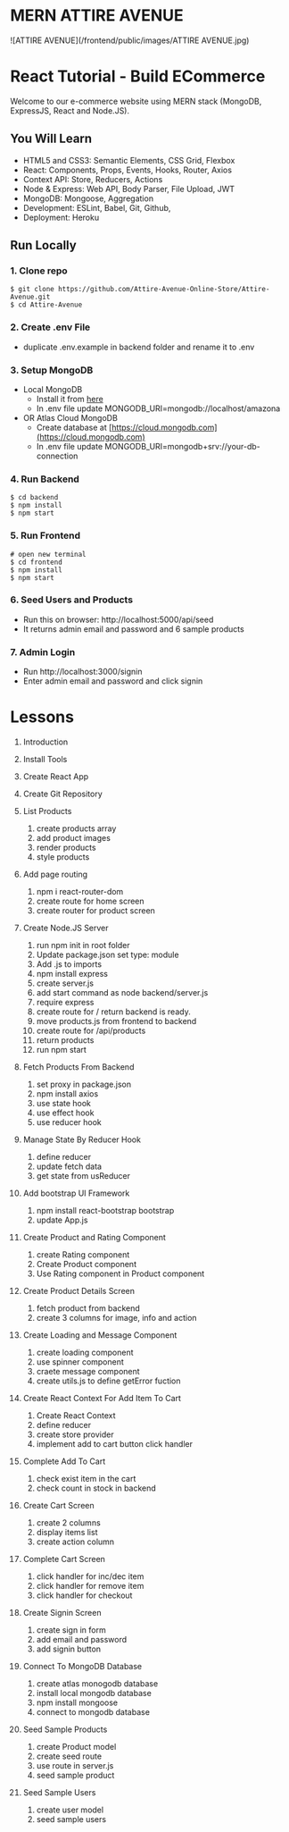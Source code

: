 # MERN ATTIRE AVENUE

![ATTIRE AVENUE](/frontend/public/images/ATTIRE AVENUE.jpg)

# React Tutorial - Build ECommerce

Welcome to our e-commerce website using MERN stack (MongoDB, ExpressJS, React and Node.JS).

## You Will Learn

- HTML5 and CSS3: Semantic Elements, CSS Grid, Flexbox
- React: Components, Props, Events, Hooks, Router, Axios
- Context API: Store, Reducers, Actions
- Node & Express: Web API, Body Parser, File Upload, JWT
- MongoDB: Mongoose, Aggregation
- Development: ESLint, Babel, Git, Github,
- Deployment: Heroku

## Run Locally

### 1. Clone repo

```
$ git clone https://github.com/Attire-Avenue-Online-Store/Attire-Avenue.git
$ cd Attire-Avenue
```

### 2. Create .env File

- duplicate .env.example in backend folder and rename it to .env

### 3. Setup MongoDB

- Local MongoDB
  - Install it from [here](https://www.mongodb.com/try/download/community)
  - In .env file update MONGODB_URI=mongodb://localhost/amazona
- OR Atlas Cloud MongoDB
  - Create database at [https://cloud.mongodb.com](https://cloud.mongodb.com)
  - In .env file update MONGODB_URI=mongodb+srv://your-db-connection

### 4. Run Backend

```
$ cd backend
$ npm install
$ npm start
```

### 5. Run Frontend

```
# open new terminal
$ cd frontend
$ npm install
$ npm start
```

### 6. Seed Users and Products

- Run this on browser: http://localhost:5000/api/seed
- It returns admin email and password and 6 sample products

### 7. Admin Login

- Run http://localhost:3000/signin
- Enter admin email and password and click signin

# Lessons

1. Introduction
2. Install Tools
3. Create React App
4. Create Git Repository
5. List Products
   1. create products array
   2. add product images
   3. render products
   4. style products
6. Add page routing
   1. npm i react-router-dom
   2. create route for home screen
   3. create router for product screen
7. Create Node.JS Server
   1. run npm init in root folder
   2. Update package.json set type: module
   3. Add .js to imports
   4. npm install express
   5. create server.js
   6. add start command as node backend/server.js
   7. require express
   8. create route for / return backend is ready.
   9. move products.js from frontend to backend
   10. create route for /api/products
   11. return products
   12. run npm start
8. Fetch Products From Backend
   1. set proxy in package.json
   2. npm install axios
   3. use state hook
   4. use effect hook
   5. use reducer hook
9. Manage State By Reducer Hook
   1. define reducer
   2. update fetch data
   3. get state from usReducer
10. Add bootstrap UI Framework
    1. npm install react-bootstrap bootstrap
    2. update App.js
11. Create Product and Rating Component
    1. create Rating component
    2. Create Product component
    3. Use Rating component in Product component
12. Create Product Details Screen
    1. fetch product from backend
    2. create 3 columns for image, info and action
13. Create Loading and Message Component
    1. create loading component
    2. use spinner component
    3. craete message component
    4. create utils.js to define getError fuction
14. Create React Context For Add Item To Cart

    1. Create React Context
    2. define reducer
    3. create store provider
    4. implement add to cart button click handler

15. Complete Add To Cart

    1. check exist item in the cart
    2. check count in stock in backend

16. Create Cart Screen

    1. create 2 columns
    2. display items list
    3. create action column

17. Complete Cart Screen

    1. click handler for inc/dec item
    2. click handler for remove item
    3. click handler for checkout

18. Create Signin Screen

    1. create sign in form
    2. add email and password
    3. add signin button

19. Connect To MongoDB Database

    1. create atlas monogodb database
    2. install local mongodb database
    3. npm install mongoose
    4. connect to mongodb database

20. Seed Sample Products

    1. create Product model
    2. create seed route
    3. use route in server.js
    4. seed sample product

21. Seed Sample Users
    1. create user model
    2. seed sample users
